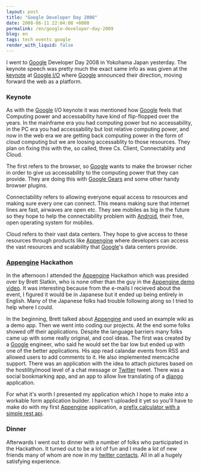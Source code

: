 ```yaml
---
layout: post
title: "Google Developer Day 2008"
date: 2008-06-11 22:04:08 +0000
permalink: /en/google-developer-day-2009
blog: en
tags: tech events google
render_with_liquid: false
---
```


<p>I went to <a href="http://www.google.com/" title="Google">Google</a> Developer Day 2008 in Yokohama Japan yesterday. The keynote speech was pretty much the exact same info as was given at the <a href="http://jp.youtube.com/watch?v=vk1HvP7NO5w">keynote</a> at <a href="http://code.google.com/events/io/">Google I/O</a> where <a href="http://www.google.com/" title="Google">Google</a> announced their direction, moving forward the web as a platform.</p>
<h3>Keynote</h3>
<p>As with the <a href="http://www.google.com/" title="Google">Google</a> I/O keynote it was mentioned how <a href="http://www.google.com/" title="Google">Google</a> feels that Computing power and accessability have kind of flip-flopped over the years. In the mainframe era you had computing power but no accessability, in the PC era you had accessability but lost relative computing power, and now in the web era we are getting back computing power in the form of cloud computing but we are loosing accessablity to those resources. They plan on fixing this with the, so called, three Cs. Client, Connectablity and Cloud.</p>
<p>The first refers to the browser, so <a href="http://www.google.com/" title="Google">Google</a> wants to make the browser richer in order to give us accessability to the computing power that they can provide. They are doing this with <a href="http://code.google.com/apis/gears/">Google Gears</a> and some other handy browser plugins.</p>
<p>Connectability refers to allowing everyone equal access to resources and making sure every one can connect. This means making sure that internet lines are fast, airwaves are open etc. They see mobiles as big in the future so they hope to help the connectability problem with <a href="http://code.google.com/android/">Android</a>, their free, open operating system for mobiles.</p>
<p>Cloud refers to their vast data centers. They hope to give access to these resources through products like <a href="http://code.google.com/appengine/">Appengine</a> where developers can access the vast resources and scalability that <a href="http://www.google.com/" title="Google">Google</a>'s data centers provide.</p>
<h3><a href="http://code.google.com/appengine/" title="Appengine">Appengine</a> Hackathon</h3>
<p>In the afternoon I attended the <a href="http://code.google.com/appengine/" title="Appengine">Appengine</a> Hackathon which was presided over by Brett Slatkin, who is none other than the guy in the <a href="http://www.youtube.com/watch?v=bfgO-LXGpTM">Appengine demo video</a>. It was interesting because from the e-mails I recieved about the event, I figured it would be in Japanese but it ended up being entirely in English. Many of the Japanese folks had trouble following along so I tried to help where I could.</p>
<p>In the beginning, Brett talked about <a href="http://code.google.com/appengine/" title="Appengine">Appengine</a> and used an example wiki as a demo app. Then we went into coding our projects. At the end some folks showed off their applications. Despite the language barriers many folks came up with some really original, and cool ideas. The first was created by a <a href="http://www.google.com/" title="Google">Google</a> engineer, who said he would set the bar low but ended up with one of the better applications. His app read calandar events from RSS and allowed users to add comments to it. He also implemented memcache support. There was an application with the idea to attach pictures based on the hostility/mood level of a chat message or <a href="http://www.twitter.com/">Twitter</a> tweet. There was a social bookmarking app, and an app to allow live translating of a <a href="http://www.djangoproject.com/">django</a> application.</p>
<p>For what it's worth I presented my application which I hope to make into a workable form application builder. I haven't uploaded it yet so you'll have to make do with my first <a href="http://code.google.com/appengine/" title="Appengine">Appengine</a> application, a <a href="http://prefix-calc.appspot.com/">prefix calculator with a simple rest api</a>.</p>
<h3>Dinner</h3>
<p>Afterwards I went out to dinner with a number of folks who participated in the Hackathon. It turned out to be a lot of fun and I made a lot of new friends many of whom are now in my <a href="http://twitter.com/IanMLewis/friends">twitter contacts</a>. All in all a hugely satisfying experience.</p>
